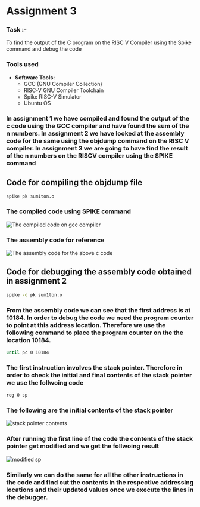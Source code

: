 # Assignment 3
### Task :- 
To find the output of the C program on the RISC V Compiler using the Spike command and debug the code
### Tools used
- **Software Tools:**
  - GCC (GNU Compiler Collection)
  - RISC-V GNU Compiler Toolchain
  - Spike RISC-V Simulator
  - Ubuntu OS
### In assignment 1 we have compiled and found the output of the c code using the GCC compiler and have found the sum of the n numbers. In assignment 2 we have looked at the assembly code for the same using the objdump command on the RISC V compiler. In assignment 3 we are going to have find the result of the n numbers on the RISCV compiler using the SPIKE command

## Code for compiling the objdump file
```bash
spike pk sum1ton.o
```
### The compiled code using SPIKE command
![The compiled code on gcc compiler](https://github.com/user-attachments/assets/d6f0c595-eb7e-4f02-b1a1-75c55a81f275)

### The assembly code for reference
![The assembly code for the above c code](https://github.com/user-attachments/assets/0cfcd558-5c24-442e-9e62-6980597b05ad)


## Code for debugging the assembly code obtained in assignment 2
```bash
spike -d pk sum1ton.o
```
### From the assembly code we can see that the first address is at 10184. In order to debug the code we need the program counter to point at this address location. Therefore we use the following command to place the program counter on the the location 10184.

```bash
until pc 0 10184
```

### The first instruction involves the stack pointer. Therefore in order to check the initial and final contents of the stack pointer we use the follwoing code

```bash
reg 0 sp
```
### The following are the initial contents of the stack pointer

![stack pointer contents](https://github.com/user-attachments/assets/15734fb6-4390-4a8a-8c46-3d208c517225)

### After running the first line of the code the contents of the stack pointer get modified and we get the follwoing result

![modified sp](https://github.com/user-attachments/assets/03f6cb0c-2d06-42e1-a38c-36c63a921e6b)

### Similarly we can do the same for all the other instructions in the code and find out the contents in the respective addressing locations and their updated values once we execute the lines in the debugger.






